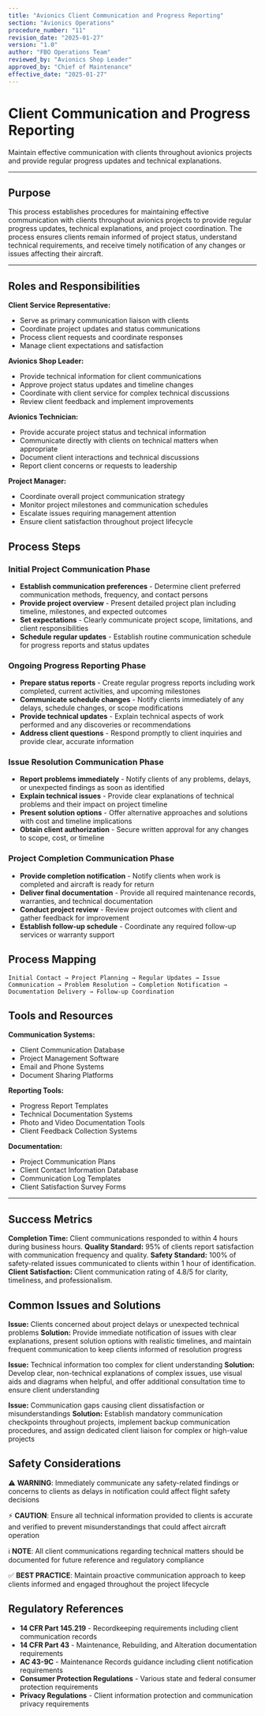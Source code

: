 ```yaml
---
title: "Avionics Client Communication and Progress Reporting"
section: "Avionics Operations"
procedure_number: "11"
revision_date: "2025-01-27"
version: "1.0"
author: "FBO Operations Team"
reviewed_by: "Avionics Shop Leader"
approved_by: "Chief of Maintenance"
effective_date: "2025-01-27"
---
```


# Client Communication and Progress Reporting

Maintain effective communication with clients throughout avionics projects and provide regular progress updates and technical explanations.

_____________________________________________________________________________________________

## Purpose

This process establishes procedures for maintaining effective communication with clients throughout avionics projects to provide regular progress updates, technical explanations, and project coordination. The process ensures clients remain informed of project status, understand technical requirements, and receive timely notification of any changes or issues affecting their aircraft.

_____________________________________________________________________________________________

## Roles and Responsibilities

**Client Service Representative:**

- Serve as primary communication liaison with clients
- Coordinate project updates and status communications
- Process client requests and coordinate responses
- Manage client expectations and satisfaction

**Avionics Shop Leader:**

- Provide technical information for client communications
- Approve project status updates and timeline changes
- Coordinate with client service for complex technical discussions
- Review client feedback and implement improvements

**Avionics Technician:**

- Provide accurate project status and technical information
- Communicate directly with clients on technical matters when appropriate
- Document client interactions and technical discussions
- Report client concerns or requests to leadership

**Project Manager:**

- Coordinate overall project communication strategy
- Monitor project milestones and communication schedules
- Escalate issues requiring management attention
- Ensure client satisfaction throughout project lifecycle

## Process Steps

### Initial Project Communication Phase

- **Establish communication preferences** - Determine client preferred communication methods, frequency, and contact persons
- **Provide project overview** - Present detailed project plan including timeline, milestones, and expected outcomes
- **Set expectations** - Clearly communicate project scope, limitations, and client responsibilities
- **Schedule regular updates** - Establish routine communication schedule for progress reports and status updates

### Ongoing Progress Reporting Phase

- **Prepare status reports** - Create regular progress reports including work completed, current activities, and upcoming milestones
- **Communicate schedule changes** - Notify clients immediately of any delays, schedule changes, or scope modifications
- **Provide technical updates** - Explain technical aspects of work performed and any discoveries or recommendations
- **Address client questions** - Respond promptly to client inquiries and provide clear, accurate information

### Issue Resolution Communication Phase

- **Report problems immediately** - Notify clients of any problems, delays, or unexpected findings as soon as identified
- **Explain technical issues** - Provide clear explanations of technical problems and their impact on project timeline
- **Present solution options** - Offer alternative approaches and solutions with cost and timeline implications
- **Obtain client authorization** - Secure written approval for any changes to scope, cost, or timeline

### Project Completion Communication Phase

- **Provide completion notification** - Notify clients when work is completed and aircraft is ready for return
- **Deliver final documentation** - Provide all required maintenance records, warranties, and technical documentation
- **Conduct project review** - Review project outcomes with client and gather feedback for improvement
- **Establish follow-up schedule** - Coordinate any required follow-up services or warranty support

## Process Mapping

```
Initial Contact → Project Planning → Regular Updates → Issue Communication → Problem Resolution → Completion Notification → Documentation Delivery → Follow-up Coordination
```

## Tools and Resources

**Communication Systems:**

- Client Communication Database
- Project Management Software
- Email and Phone Systems
- Document Sharing Platforms

**Reporting Tools:**

- Progress Report Templates
- Technical Documentation Systems
- Photo and Video Documentation Tools
- Client Feedback Collection Systems

**Documentation:**

- Project Communication Plans
- Client Contact Information Database
- Communication Log Templates
- Client Satisfaction Survey Forms

_____________________________________________________________________________________________

## Success Metrics

**Completion Time:** Client communications responded to within 4 hours during business hours.
**Quality Standard:** 95% of clients report satisfaction with communication frequency and quality.
**Safety Standard:** 100% of safety-related issues communicated to clients within 1 hour of identification.
**Client Satisfaction:** Client communication rating of 4.8/5 for clarity, timeliness, and professionalism.

## Common Issues and Solutions

**Issue:** Clients concerned about project delays or unexpected technical problems
**Solution:** Provide immediate notification of issues with clear explanations, present solution options with realistic timelines, and maintain frequent communication to keep clients informed of resolution progress

**Issue:** Technical information too complex for client understanding
**Solution:** Develop clear, non-technical explanations of complex issues, use visual aids and diagrams when helpful, and offer additional consultation time to ensure client understanding

**Issue:** Communication gaps causing client dissatisfaction or misunderstandings
**Solution:** Establish mandatory communication checkpoints throughout projects, implement backup communication procedures, and assign dedicated client liaison for complex or high-value projects

## Safety Considerations

⚠️ **WARNING**: Immediately communicate any safety-related findings or concerns to clients as delays in notification could affect flight safety decisions

⚡ **CAUTION**: Ensure all technical information provided to clients is accurate and verified to prevent misunderstandings that could affect aircraft operation

ℹ️ **NOTE**: All client communications regarding technical matters should be documented for future reference and regulatory compliance

✅ **BEST PRACTICE**: Maintain proactive communication approach to keep clients informed and engaged throughout the project lifecycle

## Regulatory References

- **14 CFR Part 145.219** - Recordkeeping requirements including client communication records
- **14 CFR Part 43** - Maintenance, Rebuilding, and Alteration documentation requirements
- **AC 43-9C** - Maintenance Records guidance including client notification requirements
- **Consumer Protection Regulations** - Various state and federal consumer protection requirements
- **Privacy Regulations** - Client information protection and communication privacy requirements
